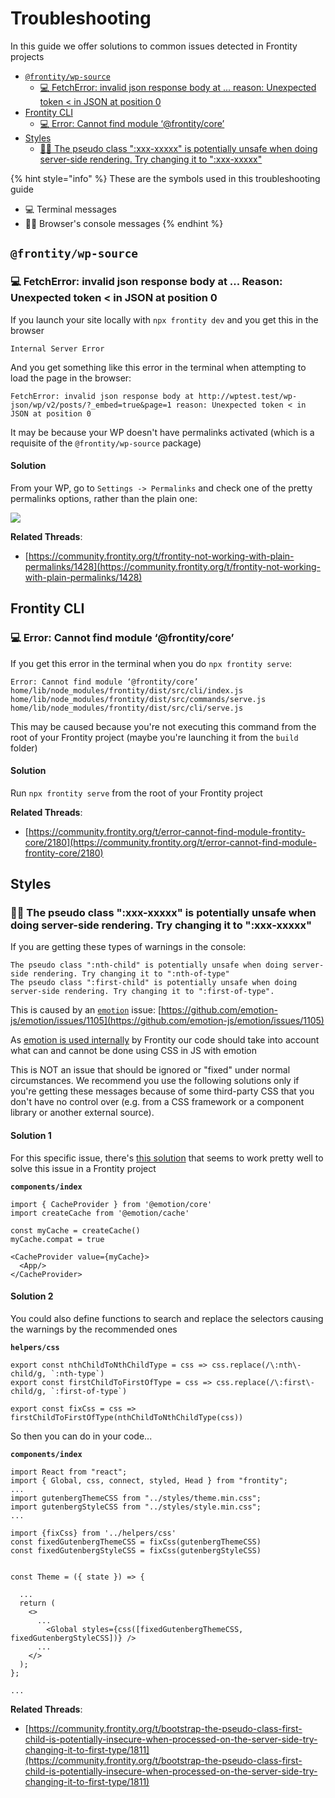 # Troubleshooting

In this guide we offer solutions to common issues detected in Frontity projects

* [`@frontity/wp-source`](troubleshooting.md#frontity-wp-source)
  * [💻 FetchError: invalid json response body at ... reason: Unexpected token &lt; in JSON at position 0](troubleshooting.md#fetcherror-invalid-json-response-body-at-reason-unexpected-token-less-than-in-json-at-position-0)
* [Frontity CLI](troubleshooting.md#frontity-cli)
  * [💻 Error: Cannot find module ‘@frontity/core’](troubleshooting.md#error-cannot-find-module-frontity-core)
* [Styles](troubleshooting.md#styles)
  * [👨‍💻 The pseudo class ":xxx-xxxxx" is potentially unsafe when doing server-side rendering. Try changing it to ":xxx-xxxxx"](troubleshooting.md#the-pseudo-class-xxx-xxxxx-is-potentially-unsafe-when-doing-server-side-rendering-try-changing-it-to-xxx-xxxxx)

{% hint style="info" %}
These are the symbols used in this troubleshooting guide

* 💻 Terminal messages
* 👨‍💻 Browser's console messages
{% endhint %}

## `@frontity/wp-source`

### 💻 FetchError: invalid json response body at ... Reason: Unexpected token &lt; in JSON at position 0

If you launch your site locally with `npx frontity dev` and you get this in the browser

```text
Internal Server Error
```

And you get something like this error in the terminal when attempting to load the page in the browser:

```text
FetchError: invalid json response body at http://wptest.test/wp-json/wp/v2/posts/?_embed=true&page=1 reason: Unexpected token < in JSON at position 0
```

It may be because your WP doesn't have permalinks activated \(which is a requisite of the `@frontity/wp-source` package\)

#### Solution

From your WP, go to `Settings -> Permalinks` and check one of the pretty permalinks options, rather than the plain one:

![](https://github.com/frontity/docs/tree/84b096aa4e2f73930763a3ecea2559418d23d1f9/docs/guides/.gitbook/assets/wordpress-permalink-setting.png)

**Related Threads**:

* [https://community.frontity.org/t/frontity-not-working-with-plain-permalinks/1428](https://community.frontity.org/t/frontity-not-working-with-plain-permalinks/1428)

## Frontity CLI

### 💻 Error: Cannot find module ‘@frontity/core’

If you get this error in the terminal when you do `npx frontity serve`:

```text
Error: Cannot find module ‘@frontity/core’
home/lib/node_modules/frontity/dist/src/cli/index.js
home/lib/node_modules/frontity/dist/src/commands/serve.js
home/lib/node_modules/frontity/dist/src/cli/serve.js
```

This may be caused because you're not executing this command from the root of your Frontity project \(maybe you're launching it from the `build` folder\)

#### Solution

Run `npx frontity serve` from the root of your Frontity project

**Related Threads**:

* [https://community.frontity.org/t/error-cannot-find-module-frontity-core/2180](https://community.frontity.org/t/error-cannot-find-module-frontity-core/2180)

## Styles

### 👨‍💻 The pseudo class ":xxx-xxxxx" is potentially unsafe when doing server-side rendering. Try changing it to ":xxx-xxxxx"

If you are getting these types of warnings in the console:

```text
The pseudo class ":nth-child" is potentially unsafe when doing server-side rendering. Try changing it to ":nth-of-type"
The pseudo class ":first-child" is potentially unsafe when doing server-side rendering. Try changing it to ":first-of-type".
```

This is caused by an [`emotion`](https://github.com/emotion-js/emotion) issue: [https://github.com/emotion-js/emotion/issues/1105](https://github.com/emotion-js/emotion/issues/1105)

As [emotion is used internally](https://docs.frontity.org/learning-frontity/styles#emotion-documentation) by Frontity our code should take into account what can and cannot be done using CSS in JS with emotion

This is NOT an issue that should be ignored or "fixed" under normal circumstances. We recommend you use the following solutions only if you're getting these messages because of some third-party CSS that you don't have no control over \(e.g. from a CSS framework or a component library or another external source\).

#### Solution 1

For this specific issue, there's [this solution](https://github.com/emotion-js/emotion/issues/1105#issuecomment-557726922) that seems to work pretty well to solve this issue in a Frontity project

**`components/index`**

```text
import { CacheProvider } from '@emotion/core'
import createCache from '@emotion/cache'

const myCache = createCache()
myCache.compat = true

<CacheProvider value={myCache}>
  <App/>
</CacheProvider>
```

#### Solution 2

You could also define functions to search and replace the selectors causing the warnings by the recommended ones

**`helpers/css`**

```text
export const nthChildToNthChildType = css => css.replace(/\:nth\-child/g, `:nth-type`)
export const firstChildToFirstOfType = css => css.replace(/\:first\-child/g, `:first-of-type`)

export const fixCss = css => firstChildToFirstOfType(nthChildToNthChildType(css))
```

So then you can do in your code...

**`components/index`**

```text
import React from "react";
import { Global, css, connect, styled, Head } from "frontity";
...
import gutenbergThemeCSS from "../styles/theme.min.css";
import gutenbergStyleCSS from "../styles/style.min.css";
...

import {fixCss} from '../helpers/css'
const fixedGutenbergThemeCSS = fixCss(gutenbergThemeCSS)
const fixedGutenbergStyleCSS = fixCss(gutenbergStyleCSS)


const Theme = ({ state }) => {

  ...
  return (
    <>
      ...
        <Global styles={css([fixedGutenbergThemeCSS, fixedGutenbergStyleCSS])} />
      ...
    </>
  );
};

...
```

**Related Threads**:

* [https://community.frontity.org/t/bootstrap-the-pseudo-class-first-child-is-potentially-insecure-when-processed-on-the-server-side-try-changing-it-to-first-type/1811](https://community.frontity.org/t/bootstrap-the-pseudo-class-first-child-is-potentially-insecure-when-processed-on-the-server-side-try-changing-it-to-first-type/1811)

